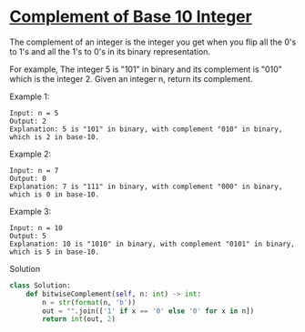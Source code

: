 # [Complement of Base 10 Integer](https://leetcode.com/problems/complement-of-base-10-integer/)

The complement of an integer is the integer you get when you flip all the 0's to 1's and all the 1's to 0's in its 
binary representation.

For example, The integer 5 is "101" in binary and its complement is "010" which is the integer 2.
Given an integer n, return its complement.

Example 1:
```
Input: n = 5
Output: 2
Explanation: 5 is "101" in binary, with complement "010" in binary, which is 2 in base-10.
```
Example 2:
```
Input: n = 7
Output: 0
Explanation: 7 is "111" in binary, with complement "000" in binary, which is 0 in base-10.
```
Example 3:
```
Input: n = 10
Output: 5
Explanation: 10 is "1010" in binary, with complement "0101" in binary, which is 5 in base-10.
```
Solution
```python
class Solution:
    def bitwiseComplement(self, n: int) -> int:
        n = str(format(n, 'b'))
        out = "".join(['1' if x == '0' else '0' for x in n])
        return int(out, 2)
```